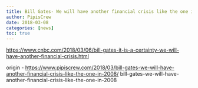 ```yaml
---
title: Bill Gates- We will have another financial crisis like the one in 2008
author: PipisCrew
date: 2018-03-08
categories: [news]
toc: true
---
```


https://www.cnbc.com/2018/03/06/bill-gates-it-is-a-certainty-we-will-have-another-financial-crisis.html

origin - https://www.pipiscrew.com/2018/03/bill-gates-we-will-have-another-financial-crisis-like-the-one-in-2008/ bill-gates-we-will-have-another-financial-crisis-like-the-one-in-2008